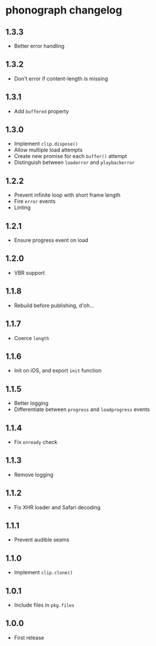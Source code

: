 # phonograph changelog

## 1.3.3

* Better error handling

## 1.3.2

* Don't error if content-length is missing

## 1.3.1

* Add `buffered` property

## 1.3.0

* Implement `clip.dispose()`
* Allow multiple load attempts
* Create new promise for each `buffer()` attempt
* Distinguish between `loaderror` and `playbackerror`

## 1.2.2

* Prevent infinite loop with short frame length
* Fire `error` events
* Linting

## 1.2.1

* Ensure progress event on load

## 1.2.0

* VBR support

## 1.1.8

* Rebuild before publishing, d'oh...

## 1.1.7

* Coerce `length`

## 1.1.6

* Init on iOS, and export `init` function

## 1.1.5

* Better logging
* Differentiate between `progress` and `loadprogress` events

## 1.1.4

* Fix `onready` check

## 1.1.3

* Remove logging

## 1.1.2

* Fix XHR loader and Safari decoding

## 1.1.1

* Prevent audible seams

## 1.1.0

* Implement `clip.clone()`

## 1.0.1

* Include files in `pkg.files`

## 1.0.0

* First release
